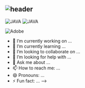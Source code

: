 ![header](https://capsule-render.vercel.app/api?type=waving&color=87CEEB&height=200&section=header&text=Hello_SEUNG&fontSize=50&animation=twinkling&textColor=ffffff)
-------------------------------------------------------------------------------------------------------------------------------------------------

![JAVA](https://img.shields.io/badge/MYSQL-%238DB3F9?style=${뱃지스타일}&logo=${텍스트}&logoColor=${텍스트색상})
![JAVA](https://img.shields.io/badge/JAVA-%23949AED?style=${뱃지스타일}&logo=${텍스트}&logoColor=${텍스트색상})

![Adobe](https://img.shields.io/badge/Adobe-%2388CEF0?style=${뱃지스타일}&logo=${텍스트}&logoColor=${텍스트색상})





- 🔭 I’m currently working on ...
- 🌱 I’m currently learning ...
- 👯 I’m looking to collaborate on ...
- 🤔 I’m looking for help with ...
- 💬 Ask me about ...
- 📫 How to reach me: ...
- 😄 Pronouns: ...
- ⚡ Fun fact: ...
-->
